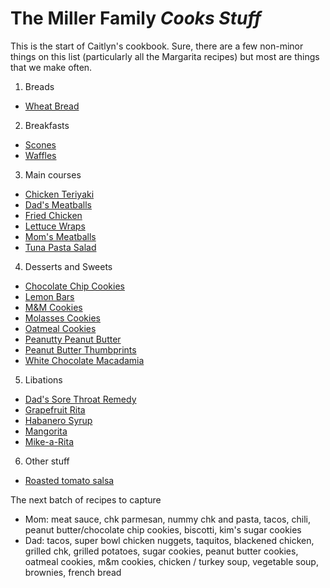 # The Miller Family _Cooks Stuff_

This is the start of Caitlyn's cookbook. Sure, there are a few non-minor things on this list (particularly all the Margarita recipes) but most are things that we make often.

1. Breads

- [Wheat Bread](wheat-bread.pdf)

2. Breakfasts

- [Scones](scones.pdf)
- [Waffles](waffles.pdf)

3. Main courses

- [Chicken Teriyaki](chicken-teriyaki.pdf)
- [Dad's Meatballs](dads-meatballs.pdf)
- [Fried Chicken](fried-chicken.pdf)
- [Lettuce Wraps](lettuce-wraps.pdf)
- [Mom's Meatballs](moms-meatballs.pdf)
- [Tuna Pasta Salad](tuna-pasta-salad.pdf)

4. Desserts and Sweets

- [Chocolate Chip Cookies](chocolate-chip.pdf)
- [Lemon Bars](lemon-bars.pdf)
- [M&M Cookies](m-and-m-cookies.pdf)
- [Molasses Cookies](molasses-cookies.pdf)
- [Oatmeal Cookies](oatmeal-cookies.pdf)
- [Peanutty Peanut Butter](peanut-butter.pdf)
- [Peanut Butter Thumbprints](peanut-butter-thumbprints.pdf)
- [White Chocolate Macadamia](white-choco-macadamia.pdf)

5. Libations

- [Dad's Sore Throat Remedy](hot-toddy.pdf)
- [Grapefruit Rita](grapefruit-rita.pdf)
- [Habanero Syrup](habanero-syrup.pdf)
- [Mangorita](mango-rita.pdf)
- [Mike-a-Rita](mike-a-rita.pdf)

6. Other stuff

- [Roasted tomato salsa](salsa.pdf)

The next batch of recipes to capture

- Mom: meat sauce, chk parmesan, nummy chk and pasta, tacos, chili, peanut butter/chocolate chip cookies, biscotti, kim's sugar cookies
- Dad: tacos, super bowl chicken nuggets, taquitos, blackened chicken, grilled chk, grilled potatoes, sugar cookies, peanut butter cookies, oatmeal cookies, m&m cookies, chicken / turkey soup, vegetable soup, brownies, french bread

<!-- ls *.tex | sort | sed -r 's/.tex//;s/([-a-z]+)/* [\1](\1.pdf)/' >> readme.md -->
